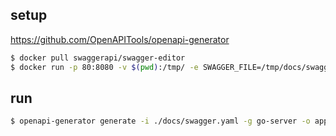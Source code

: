 ## setup

https://github.com/OpenAPITools/openapi-generator

```sh
$ docker pull swaggerapi/swagger-editor
$ docker run -p 80:8080 -v $(pwd):/tmp/ -e SWAGGER_FILE=/tmp/docs/swagger.yaml swaggerapi/swagger-editor

```

## run


```sh
$ openapi-generator generate -i ./docs/swagger.yaml -g go-server -o app/ --git-repo-id waxflower --git-user-id k-jun
```
